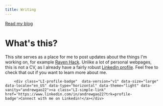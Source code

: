 ```yaml
---
title: Writing
---
```

[Read my blog](https://blog.andrewg.me)

# What's this?
This site serves as a place for me to post updates about the things I'm working on, for example [Raven Hack](http://ravenhack.org/). Unlike a lot of personal webpages, this is not a CV, as I already have a fairly robust [Linkedin profile](https://www.linkedin.com/in/andrewgao22/). Feel free to check that out if you want to learn more about me. 

						
		<div class="LI-profile-badge"  data-version="v1" data-size="large" data-locale="en_US" data-type="horizontal" data-theme="light" data-vanity="andrewgao22"><a class="LI-simple-link" href='https://www.linkedin.com/in/andrewgao22?trk=profile-badge'>Connect with me on Linkedin!</a></div>
